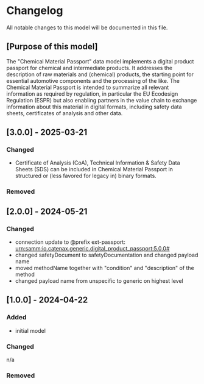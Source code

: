 # Changelog

All notable changes to this model will be documented in this file.

## [Purpose of this model]

The "Chemical Material Passport" data model implements a digital product passport for chemical and intermediate products.  It addresses the description of raw materials and (chemical) products, the starting point for essential automotive components and the processing of the like. The Chemical Material Passport is intended to summarize all relevant information as required by regulation, in particular the EU Ecodesign Regulation (ESPR) but also enabling partners in the value chain to exchange information about this material in digital formats, including safety data sheets, certificates of analysis and other data.

## [3.0.0] - 2025-03-21

### Changed
- Certificate of Analysis (CoA), Technical Information & Safety Data Sheets (SDS) can be included in Chemical Material Passport in structured or (less favored for legacy in) binary formats.

### Removed

## [2.0.0] - 2024-05-21

### Changed

- connection update to @prefix ext-passport: <urn:samm:io.catenax.generic.digital_product_passport:5.0.0#>
- changed safetyDocument to safetyDocumentation and changed payload name
- moved methodName together with "condition" and "description" of the method
- changed payload name from unspecific to generic on highest level

## [1.0.0] - 2024-04-22

### Added

- initial model

### Changed

n/a

### Removed

